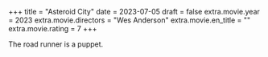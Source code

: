+++
title = "Asteroid City"
date = 2023-07-05
draft = false
extra.movie.year = 2023
extra.movie.directors = "Wes Anderson"
extra.movie.en_title = ""
extra.movie.rating = 7
+++

The road runner is a puppet.<!-- more -->